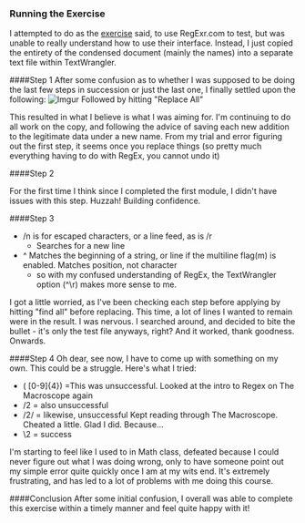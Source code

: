 ### Running the Exercise

I attempted to do as the [exercise](https://github.com/hist3907b-winter2015/module3-wranglingdata/blob/master/regexex.md) said, to use RegExr.com to test, but was unable to really understand how to use their interface. Instead, I just copied the entirety of the condensed document (mainly the names) into a separate text file within TextWrangler. 

####Step 1
After some confusion as to whether I was supposed to be doing the last few steps in succession or just the last one, I finally settled upon the following:
![Imgur](http://i.imgur.com/Xq65nRv.png) 
Followed by hitting "Replace All"

This resulted in what I believe is what I was aiming for. I'm continuing to do all work on the copy, and following the advice of saving each new addition to the legitimate data under a new name. From my trial and error figuring out the first step, it seems once you replace things (so pretty much everything having to do with RegEx, you cannot undo it)

####Step 2

For the first time I think since I completed the first module, I didn't have issues with this step. Huzzah! Building confidence. 

####Step 3
- /n is for escaped characters, or a line feed, as is /r 
	- Searches for a new line
- ^ Matches the beginning of a string, or line if the multiline flag(m) is enabled. Matches position, not character
	- so with my confused understanding of RegEx, the TextWrangler option (^\r) makes more sense to me. 

I got a little worried, as I've been checking each step before applying by hitting "find all" before replacing. This time, a lot of lines I wanted to remain were in the result. I was nervous. I searched around, and decided to bite the bullet - it's only the test file anyways, right?
And it worked, thank goodness. Onwards. 

####Step 4
Oh dear, see now, I have to come up with something on my own. This could be a struggle. Here's what I tried:
- ( [0-9]{4}) =This was unsuccessful. 
Looked at the intro to Regex on The Macroscope again
- /2 = also unsuccessful
- /2/ = likewise, unsuccessful
Kept reading through The Macroscope. Cheated a little. Glad I did. Because...
- \2 = success

I'm starting to feel like I used to in Math class, defeated because I could never figure out what I was doing wrong, only to have someone point out my simple error quite quickly once I am at my wits end. It's extremely frustrating, and has led to a lot of problems with me doing this course. 

####Conclusion
After some initial confusion, I overall was able to complete this exercise within a timely manner and feel quite happy with it!

